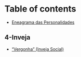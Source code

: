 # Table of contents

* [Eneagrama das Personalidades](README.md)

## 4-Inveja

* [“Vergonha” (Inveja Social)](4-inveja/vergonha-inveja-social.md)

